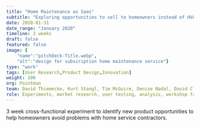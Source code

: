 ```yaml
---
title: "Home Maintenance as Saas"
subtitle: "Exploring opportunities to sell to homeowners instead of HVAC servicerss"
date: 2020-01-31
date_range: "January 2020"
timeline: 3 weeks
draft: false
featured: false
image: {
    "name":"pitchDeck-Title.webp", 
    "alt":"design for subscription home maintenance service"}
type: "work"
tags: [User Research,Product Design,Innovation]
weight: 100
org: Pointman
team: David Thiemecke, Kurt Stangl, Tim McGuire, Denise Nadal, David Cloyd, Chris Schobert, Seth Zielinski, Jay Pawlowski, Nick Kaszmarek
role: Experiments, market research, user testing, analysis, workshop facilitating, customer journeys, user flows, personas
---
```

3 week cross-functional experiment to identify new product opportunities to help homeowners avoid problems with home service contractors. 

